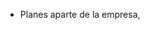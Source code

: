 * Planes aparte de la empresa, 
<!--stackedit_data:
eyJoaXN0b3J5IjpbLTE5NDUzNzQxLDczMDk5ODExNl19
-->